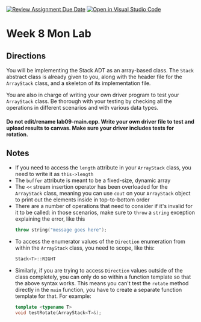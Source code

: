 [![Review Assignment Due Date](https://classroom.github.com/assets/deadline-readme-button-22041afd0340ce965d47ae6ef1cefeee28c7c493a6346c4f15d667ab976d596c.svg)](https://classroom.github.com/a/wu16z5h-)
[![Open in Visual Studio Code](https://classroom.github.com/assets/open-in-vscode-2e0aaae1b6195c2367325f4f02e2d04e9abb55f0b24a779b69b11b9e10269abc.svg)](https://classroom.github.com/online_ide?assignment_repo_id=20949630&assignment_repo_type=AssignmentRepo)
# Week 8 Mon Lab

## Directions

You will be implementing the Stack ADT as an array-based class. The `Stack` abstract class is already given to you, along with the header file for the `ArrayStack` class, and a skeleton of its implementation file.

You are also in charge of writing your own driver program to test your `ArrayStack` class. Be thorough with your testing by checking all the operations in different scenarios and with various data types. 
#### Do not edit/rename lab09-main.cpp. Write your own driver file to test and upload results to canvas. Make sure your driver includes tests for rotation.

## Notes

- If you need to access the `length` attribute in your `ArrayStack` class, you need to write it as `this->length`
- The `buffer` attribute is meant to be a fixed-size, dynamic array
- The `<<` stream insertion operator has been overloaded for the `ArrayStack` class, meaning you can use `cout` on your `ArrayStack` object to print out the elements inside in top-to-bottom order
- There are a number of operations that need to consider if it's invalid for it to be called: in those scenarios, make sure to `throw` a `string` exception explaining the error, like this
    ```C++
    throw string("message goes here");
    ```
- To access the enumerator values of the `Direction` enumeration from within the `ArrayStack` class, you need to scope, like this:
    ```C++
    Stack<T>::RIGHT
    ```
- Similarly, if you are trying to access `Direction` values outside of the class completely, you can only do so within a function template so that the above syntax works. This means you can't test the `rotate` method directly in the `main` function, you have to create a separate function template for that. For example:
    ```C++
    template <typename T>
    void testRotate(ArrayStack<T>&);
    ```




